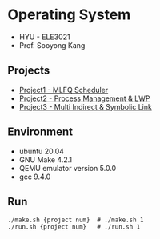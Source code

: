 # Operating System

- HYU - ELE3021
- Prof. Sooyong Kang

## Projects

- [Project1 - MLFQ Scheduler](/project1/README.md)
- [Project2 - Process Management & LWP](/project2/README.md)
- [Project3 - Multi Indirect & Symbolic Link](/project3/README.md)

## Environment

- ubuntu 20.04
- GNU Make 4.2.1
- QEMU emulator version 5.0.0
- gcc 9.4.0

## Run

```shell
./make.sh {project num}  # ./make.sh 1
./run.sh {project num}   # ./run.sh 1
```
